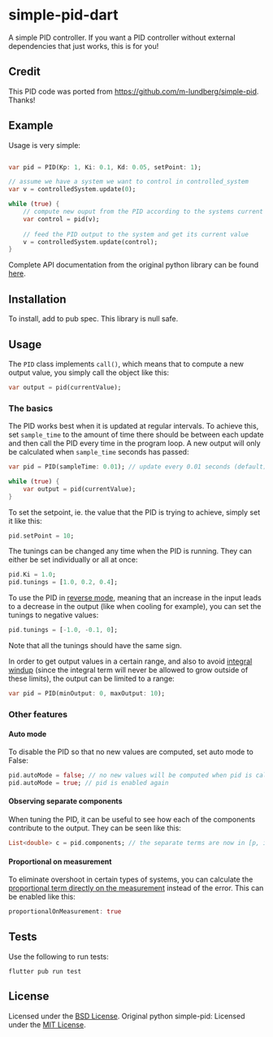 # simple-pid-dart
A simple PID controller. If you want a PID controller without external dependencies that just works, this is for you!

## Credit
This PID code was ported from https://github.com/m-lundberg/simple-pid. Thanks!

## Example
Usage is very simple:

```dart

var pid = PID(Kp: 1, Ki: 0.1, Kd: 0.05, setPoint: 1);

// assume we have a system we want to control in controlled_system
var v = controlledSystem.update(0);

while (true) {
    // compute new ouput from the PID according to the systems current value
    var control = pid(v);
    
    // feed the PID output to the system and get its current value
    v = controlledSystem.update(control);
}
```

Complete API documentation from the original python library can be found [here](https://simple-pid.readthedocs.io/en/latest/simple_pid.html#module-simple_pid.PID).

## Installation
To install, add to pub spec.
This library is null safe.

## Usage
The `PID` class implements `call()`, which means that to compute a new output value, you simply call the object like this:
```dart
var output = pid(currentValue);
```

### The basics
The PID works best when it is updated at regular intervals. To achieve this, set `sample_time` to the amount of time there should be between each update and then call the PID every time in the program loop. A new output will only be calculated when `sample_time` seconds has passed:
```dart
var pid = PID(sampleTime: 0.01); // update every 0.01 seconds (default)

while (true) {
    var output = pid(currentValue);
}
```

To set the setpoint, ie. the value that the PID is trying to achieve, simply set it like this:
```dart
pid.setPoint = 10;
```

The tunings can be changed any time when the PID is running. They can either be set individually or all at once:
```dart
pid.Ki = 1.0;
pid.tunings = [1.0, 0.2, 0.4];
```

To use the PID in [reverse mode](https://brettbeauregard.com/blog/2011/04/improving-the-beginners-pid-direction/), meaning that an increase in the input leads to a decrease in the output (like when cooling for example), you can set the tunings to negative values:

```dart
pid.tunings = [-1.0, -0.1, 0];
```

Note that all the tunings should have the same sign.

In order to get output values in a certain range, and also to avoid [integral windup](https://en.wikipedia.org/wiki/Integral_windup) (since the integral term will never be allowed to grow outside of these limits), the output can be limited to a range:
```dart
var pid = PID(minOutput: 0, maxOutput: 10);
```

### Other features
#### Auto mode
To disable the PID so that no new values are computed, set auto mode to False:
```dart
pid.autoMode = false; // no new values will be computed when pid is called
pid.autoMode = true; // pid is enabled again
```


#### Observing separate components
When tuning the PID, it can be useful to see how each of the components contribute to the output. They can be seen like this:
```dart
List<double> c = pid.components; // the separate terms are now in [p, i, d]
```

#### Proportional on measurement
To eliminate overshoot in certain types of systems, you can calculate the [proportional term directly on the measurement](https://brettbeauregard.com/blog/2017/06/introducing-proportional-on-measurement/) instead of the error. This can be enabled like this:
```dart
proportionalOnMeasurement: true
```

## Tests
Use the following to run tests:
```
flutter pub run test
```

## License
Licensed under the [BSD License](https://github.com/cthurston/simple-pid-dart/blob/master/LICENSE).
Original python simple-pid: Licensed under the [MIT License](https://github.com/m-lundberg/simple-pid/blob/master/LICENSE.md).